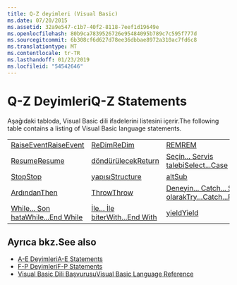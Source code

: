 ```yaml
---
title: Q-Z deyimleri (Visual Basic)
ms.date: 07/20/2015
ms.assetid: 32a9e547-c1b7-40f2-8118-7eef1d19649e
ms.openlocfilehash: 80b9ca7839526726e95484095b789c7c595f777d
ms.sourcegitcommit: 6b308cf6d627d78ee36dbbae8972a310ac7fd6c8
ms.translationtype: MT
ms.contentlocale: tr-TR
ms.lasthandoff: 01/23/2019
ms.locfileid: "54542646"
---
```

# <a name="q-z-statements"></a><span data-ttu-id="7cf91-102">Q-Z Deyimleri</span><span class="sxs-lookup"><span data-stu-id="7cf91-102">Q-Z Statements</span></span>
<span data-ttu-id="7cf91-103">Aşağıdaki tabloda, Visual Basic dili ifadelerini listesini içerir.</span><span class="sxs-lookup"><span data-stu-id="7cf91-103">The following table contains a listing of Visual Basic language statements.</span></span>  
  
|||||  
|---|---|---|---|  
|[<span data-ttu-id="7cf91-104">RaiseEvent</span><span class="sxs-lookup"><span data-stu-id="7cf91-104">RaiseEvent</span></span>](../../../visual-basic/language-reference/statements/raiseevent-statement.md)|[<span data-ttu-id="7cf91-105">ReDim</span><span class="sxs-lookup"><span data-stu-id="7cf91-105">ReDim</span></span>](../../../visual-basic/language-reference/statements/redim-statement.md)|[<span data-ttu-id="7cf91-106">REM</span><span class="sxs-lookup"><span data-stu-id="7cf91-106">REM</span></span>](../../../visual-basic/language-reference/statements/rem-statement.md)|[<span data-ttu-id="7cf91-107">RemoveHandler</span><span class="sxs-lookup"><span data-stu-id="7cf91-107">RemoveHandler</span></span>](../../../visual-basic/language-reference/statements/removehandler-statement.md)|  
|[<span data-ttu-id="7cf91-108">Resume</span><span class="sxs-lookup"><span data-stu-id="7cf91-108">Resume</span></span>](../../../visual-basic/language-reference/statements/resume-statement.md)|[<span data-ttu-id="7cf91-109">döndürülecek</span><span class="sxs-lookup"><span data-stu-id="7cf91-109">Return</span></span>](../../../visual-basic/language-reference/statements/return-statement.md)|[<span data-ttu-id="7cf91-110">Seçin... Servis talebi</span><span class="sxs-lookup"><span data-stu-id="7cf91-110">Select...Case</span></span>](../../../visual-basic/language-reference/statements/select-case-statement.md)|[<span data-ttu-id="7cf91-111">Ayarlayın</span><span class="sxs-lookup"><span data-stu-id="7cf91-111">Set</span></span>](../../../visual-basic/language-reference/statements/set-statement.md)|  
|[<span data-ttu-id="7cf91-112">Stop</span><span class="sxs-lookup"><span data-stu-id="7cf91-112">Stop</span></span>](../../../visual-basic/language-reference/statements/stop-statement.md)|[<span data-ttu-id="7cf91-113">yapısı</span><span class="sxs-lookup"><span data-stu-id="7cf91-113">Structure</span></span>](../../../visual-basic/language-reference/statements/structure-statement.md)|[<span data-ttu-id="7cf91-114">alt</span><span class="sxs-lookup"><span data-stu-id="7cf91-114">Sub</span></span>](../../../visual-basic/language-reference/statements/sub-statement.md)|[<span data-ttu-id="7cf91-115">SyncLock</span><span class="sxs-lookup"><span data-stu-id="7cf91-115">SyncLock</span></span>](../../../visual-basic/language-reference/statements/synclock-statement.md)|  
|[<span data-ttu-id="7cf91-116">Ardından</span><span class="sxs-lookup"><span data-stu-id="7cf91-116">Then</span></span>](../../../visual-basic/language-reference/statements/then-statement.md)|[<span data-ttu-id="7cf91-117">Throw</span><span class="sxs-lookup"><span data-stu-id="7cf91-117">Throw</span></span>](../../../visual-basic/language-reference/statements/throw-statement.md)|[<span data-ttu-id="7cf91-118">Deneyin... Catch... Son olarak</span><span class="sxs-lookup"><span data-stu-id="7cf91-118">Try...Catch...Finally</span></span>](../../../visual-basic/language-reference/statements/try-catch-finally-statement.md)|[<span data-ttu-id="7cf91-119">kullanma</span><span class="sxs-lookup"><span data-stu-id="7cf91-119">Using</span></span>](../../../visual-basic/language-reference/statements/using-statement.md)|  
|[<span data-ttu-id="7cf91-120">While... Son hata</span><span class="sxs-lookup"><span data-stu-id="7cf91-120">While...End While</span></span>](../../../visual-basic/language-reference/statements/while-end-while-statement.md)|[<span data-ttu-id="7cf91-121">İle... İle biter</span><span class="sxs-lookup"><span data-stu-id="7cf91-121">With...End With</span></span>](../../../visual-basic/language-reference/statements/with-end-with-statement.md)|[<span data-ttu-id="7cf91-122">yield</span><span class="sxs-lookup"><span data-stu-id="7cf91-122">Yield</span></span>](../../../visual-basic/language-reference/statements/yield-statement.md)||  
  
## <a name="see-also"></a><span data-ttu-id="7cf91-123">Ayrıca bkz.</span><span class="sxs-lookup"><span data-stu-id="7cf91-123">See also</span></span>
- [<span data-ttu-id="7cf91-124">A-E Deyimleri</span><span class="sxs-lookup"><span data-stu-id="7cf91-124">A-E Statements</span></span>](../../../visual-basic/language-reference/statements/a-e-statements.md)
- [<span data-ttu-id="7cf91-125">F-P Deyimleri</span><span class="sxs-lookup"><span data-stu-id="7cf91-125">F-P Statements</span></span>](../../../visual-basic/language-reference/statements/f-p-statements.md)
- [<span data-ttu-id="7cf91-126">Visual Basic Dili Başvurusu</span><span class="sxs-lookup"><span data-stu-id="7cf91-126">Visual Basic Language Reference</span></span>](../../../visual-basic/language-reference/index.md)
